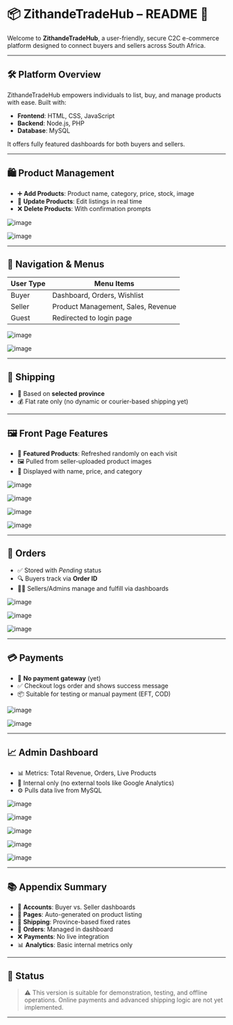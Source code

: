 # 📦 ZithandeTradeHub – README 🛒

Welcome to **ZithandeTradeHub**, a user-friendly, secure C2C e-commerce platform designed to connect buyers and sellers across South Africa.

---

## 🛠️ Platform Overview

ZithandeTradeHub empowers individuals to list, buy, and manage products with ease. Built with:
- **Frontend**: HTML, CSS, JavaScript
- **Backend**: Node.js, PHP
- **Database**: MySQL

It offers fully featured dashboards for both buyers and sellers.

---

## 🛍️ Product Management

- ➕ **Add Products**: Product name, category, price, stock, image
- 🔄 **Update Products**: Edit listings in real time
- ❌ **Delete Products**: With confirmation prompts

![image](https://github.com/user-attachments/assets/a68a5bdb-c3d0-43ce-b019-8568a73b20b2)

![image](https://github.com/user-attachments/assets/b1707e8a-dbcc-4980-9c0b-9ddc7848f703)

---

## 🧭 Navigation & Menus

| User Type | Menu Items |
|-----------|------------|
| Buyer     | Dashboard, Orders, Wishlist |
| Seller    | Product Management, Sales, Revenue |
| Guest     | Redirected to login page |

![image](https://github.com/user-attachments/assets/428d189b-dd48-4578-850a-0885d1157468)

![image](https://github.com/user-attachments/assets/6715b44a-29bd-42cb-be29-17c001be125e)

---

## 🚚 Shipping

- 📍 Based on **selected province**
- 💰 Flat rate only (no dynamic or courier-based shipping yet)

---

## 🖼️ Front Page Features

- 🎯 **Featured Products**: Refreshed randomly on each visit
- 🖼️ Pulled from seller-uploaded product images
- 📃 Displayed with name, price, and category

![image](https://github.com/user-attachments/assets/43ba4dce-31b0-4648-976b-25d131f2d377)

![image](https://github.com/user-attachments/assets/1377e063-7c40-4326-8c95-23eef5cad7c0)

![image](https://github.com/user-attachments/assets/3c6108f1-85c3-4e4e-bec6-bba10d5690dd)

![image](https://github.com/user-attachments/assets/e9623f85-8f1a-448d-ad8c-c169fc6ec1b2)

---

## 🧾 Orders

- ✅ Stored with *Pending* status
- 🔍 Buyers track via **Order ID**
- 🧑‍💼 Sellers/Admins manage and fulfill via dashboards

![image](https://github.com/user-attachments/assets/b513587a-2942-4cf9-a8a0-b59e0efc8c28)

![image](https://github.com/user-attachments/assets/859e23f1-5fa5-4b85-b429-e58dc0c19341)

![image](https://github.com/user-attachments/assets/a0a1e4e1-db88-4dd0-8aad-e25413791285)

---

## 💳 Payments

- 🚫 **No payment gateway** (yet)
- ✅ Checkout logs order and shows success message
- 📦 Suitable for testing or manual payment (EFT, COD)

![image](https://github.com/user-attachments/assets/c59324a7-a413-4f37-906e-f37ded415cb0)

![image](https://github.com/user-attachments/assets/d5b1063e-7445-4608-ba65-bd84501ed9ad)

---

## 📈 Admin Dashboard

- 📊 Metrics: Total Revenue, Orders, Live Products
- 🔐 Internal only (no external tools like Google Analytics)
- ⚙️ Pulls data live from MySQL

![image](https://github.com/user-attachments/assets/56341ee1-ed06-4f18-97ff-83c2dd48eba6)

![image](https://github.com/user-attachments/assets/04a724c4-6129-482a-bc9c-fbfdd759063e)

![image](https://github.com/user-attachments/assets/d0abb39d-50df-419d-bde1-3d22d5abcf51)

![image](https://github.com/user-attachments/assets/99ac5be9-f9d0-436b-998b-20c632388249)

![image](https://github.com/user-attachments/assets/123af804-4990-45d9-810f-27240ab4aa1c)

---

## 📚 Appendix Summary

- 👥 **Accounts**: Buyer vs. Seller dashboards
- 🔄 **Pages**: Auto-generated on product listing
- 🚛 **Shipping**: Province-based fixed rates
- 🛒 **Orders**: Managed in dashboard
- ❌ **Payments**: No live integration
- 📊 **Analytics**: Basic internal metrics only

---

## 🏁 Status

> ⚠️ This version is suitable for demonstration, testing, and offline operations. Online payments and advanced shipping logic are not yet implemented.

---


